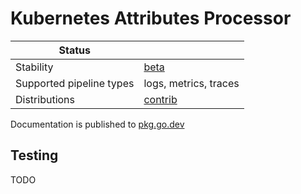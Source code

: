 # Kubernetes Attributes Processor

| Status                   |                       |
|--------------------------|-----------------------|
| Stability                | [beta]                |
| Supported pipeline types | logs, metrics, traces |
| Distributions            | [contrib]             |

Documentation is published to [pkg.go.dev](https://pkg.go.dev/github.com/open-telemetry/opentelemetry-collector-contrib/processor/k8sattributesprocessor?tab=doc)

## Testing

TODO

[beta]: https://github.com/open-telemetry/opentelemetry-collector#beta
[contrib]: https://github.com/open-telemetry/opentelemetry-collector-releases/tree/main/distributions/otelcol-contrib
